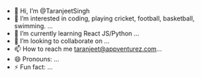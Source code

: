 - 👋 Hi, I’m @TaranjeetSingh
- 👀 I’m interested in coding, playing cricket, football, basketball, swimming. ...
- 🌱 I’m currently learning React JS/Python ...
- 💞️ I’m looking to collaborate on ...
- 📫 How to reach me taranjeet@appventurez.com...
- 😄 Pronouns: ...
- ⚡ Fun fact: ...

<!---
TaranjeetSingh4/TaranjeetSingh4 is a ✨ special ✨ repository because its `README.md` (this file) appears on your GitHub profile.
You can click the Preview link to take a look at your changes.
--->
